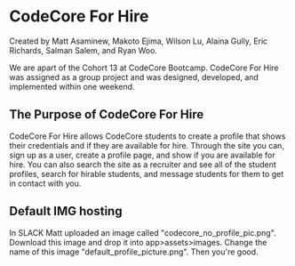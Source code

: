 # CodeCore For Hire

Created by Matt Asaminew, Makoto Ejima, Wilson Lu,
Alaina Gully, Eric Richards, Salman Salem, and Ryan Woo.

We are apart of the Cohort 13 at CodeCore Bootcamp.
CodeCore For Hire was assigned as a group project and was
designed, developed, and implemented within one weekend.

## The Purpose of CodeCore For Hire

CodeCore For Hire allows CodeCore students to create a profile
that shows their credentials and if they are available for hire.
Through the site you can, sign up as a user, create a profile
page, and show if you are available for hire. You can also search
the site as a recruiter and see all of the student profiles,
search for hirable students, and message students for them to get
in contact with you.

## Default IMG hosting

In SLACK Matt uploaded an image called "codecore_no_profile_pic.png".
Download this image and drop it into app>assets>images.
Change the name of this image "default_profile_picture.png".
Then you're good. 
